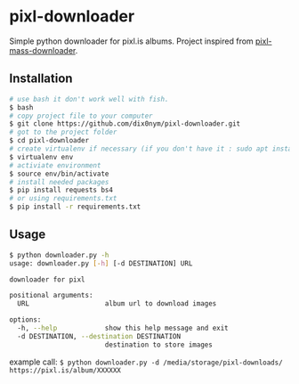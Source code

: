 # pixl-downloader
Simple python downloader for pixl.is albums. Project inspired from [pixl-mass-downloader](https://github.com/dhaouiaziz13/pixl-mass-downloader).

## Installation

```bash
# use bash it don't work well with fish.
$ bash
# copy project file to your computer
$ git clone https://github.com/dix0nym/pixl-downloader.git
# got to the project folder
$ cd pixl-downloader
# create virtualenv if necessary (if you don't have it : sudo apt install python3-virtualenv )
$ virtualenv env
# activiate environment
$ source env/bin/activate
# install needed packages
$ pip install requests bs4
# or using requirements.txt
$ pip install -r requirements.txt
```

## Usage

```bash
$ python downloader.py -h
usage: downloader.py [-h] [-d DESTINATION] URL

downloader for pixl

positional arguments:
  URL                   album url to download images

options:
  -h, --help            show this help message and exit
  -d DESTINATION, --destination DESTINATION
                        destination to store images
```

example call: `$ python downloader.py -d /media/storage/pixl-downloads/ https://pixl.is/album/XXXXXX`
